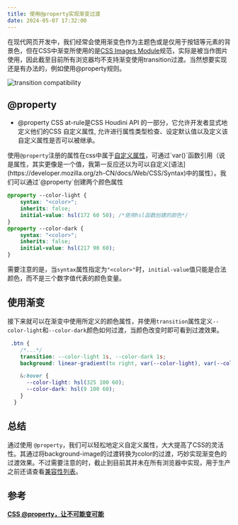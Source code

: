 ```yaml
---
title: 使用@property实现渐变过渡
date: 2024-05-07 17:32:00
---
```


在现代网页开发中，我们经常会使用渐变色作为主题色或是仅用于按钮等元素的背景色，但在CSS中渐变所使用的是[CSS Images Module](https://drafts.csswg.org/css-images-4/#linear-gradients)规范，实际是被当作图片使用，因此截至目前所有浏览器均不支持渐变使用transition过渡。当然想要实现还是有办法的，例如使用@property规则。

![transition compatibility](/post/transition-compatibility.png)

## @property

- @property CSS at-rule是CSS Houdini API 的一部分，它允许开发者显式地定义他们的CSS 自定义属性, 允许进行属性类型检查、设定默认值以及定义该自定义属性是否可以被继承。
    
    

使用`@property`注册的属性在css中属于[自定义属性](https://developer.mozilla.org/zh-CN/docs/Web/CSS/--*)，可通过`var()`函数引用（说是属性，其实更像是一个值，我第一反应还以为可以自定义[语法](https://developer.mozilla.org/zh-CN/docs/Web/CSS/Syntax)中的属性）。我们可以通过`@property`创建两个颜色属性

```css
@property --color-light {
    syntax: "<color>";
    inherits: false;
    initial-value: hsl(172 60 50); /*使用hsl函数创建的颜色*/
}
@property --color-dark {
    syntax: "<color>";
    inherits: false;
    initial-value: hsl(217 90 60);
}
```

需要注意的是，当`syntax`属性指定为`"<color>"`时，`initial-value`值只能是合法颜色，而不是三个数字值代表的颜色变量。

## 使用渐变

接下来就可以在渐变中使用所定义的颜色属性，并使用`transition`属性定义`--color-light`和`--color-dark`颜色如何过渡，当颜色改变时即可看到过渡效果。

```css
 .btn {
    /*...*/
    transition: --color-light 1s, --color-dark 1s;
    background: linear-gradient(to right, var(--color-light), var(--color-dark));

    &:hover {
      --color-light: hsl(325 100 60);
      --color-dark: hsl(9 100 60);
    }
  }
```

## 总结

通过使用 `@property`，我们可以轻松地定义自定义属性，大大提高了CSS的灵活性。其通过将background-image的过渡转换为color的过渡，巧妙实现渐变色的过渡效果。不过需要注意的时，截止到目前其并未在所有浏览器中实现，用于生产之前还请查看[兼容性列表](https://caniuse.com/?search=%40property)。

## 参考

[**CSS @property，让不可能变可能**](https://segmentfault.com/a/1190000039826626)